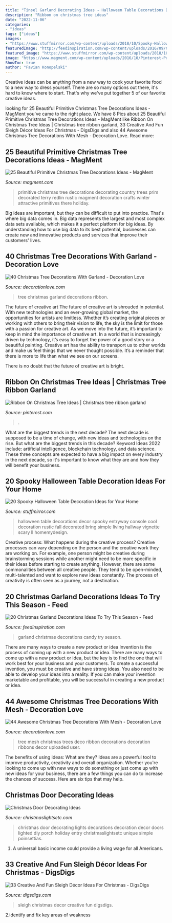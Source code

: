 ```yaml
---
title: "Tinsel Garland Decorating Ideas ~ Halloween Table Decorations Decor Spooky Entryway Console Cool Decoration Rustic Fall Decorated Bring Simple Living Hallway Vignette Scary Ll Homemydesign"
description: "Ribbon on christmas tree ideas"
date: "2022-11-06"
categories:
- "ideas"
tags: ["ideas"]
images:
- "https://www.stuffmirror.com/wp-content/uploads/2018/10/Spooky-Halloween-Table-Decorations14.jpg"
featuredImage: "http://feedinspiration.com/wp-content/uploads/2016/09/Candy-Christmas-Garland.jpg"
featured_image: "https://www.stuffmirror.com/wp-content/uploads/2018/10/Spooky-Halloween-Table-Decorations14.jpg"
image: "https://www.magment.com/wp-content/uploads/2016/10/Pinterest-Primitive-Christmas-Trees-2016.jpg"
ShowToc: true
author: "Favian Konopelski"
---
```



Creative ideas can be anything from a new way to cook your favorite food to a new way to dress yourself. There are so many options out there, it's hard to know where to start. That's why we've put together 5 of our favorite creative ideas.

	

		
looking for 25 Beautiful Primitive Christmas Tree Decorations Ideas - MagMent you've came to the right place. We have 8 Pics about 25 Beautiful Primitive Christmas Tree Decorations Ideas - MagMent like Ribbon On Christmas Tree Ideas | Christmas tree ribbon garland, 33 Creative And Fun Sleigh Décor Ideas For Christmas - DigsDigs and also 44 Awesome Christmas Tree Decorations With Mesh - Decoration Love. Read more:
		
    
## 25 Beautiful Primitive Christmas Tree Decorations Ideas - MagMent

<img loading=lazy src="https://www.magment.com/wp-content/uploads/2016/10/Pinterest-Primitive-Christmas-Trees-2016.jpg" onerror="this.onerror=null;this.src='https://tse2.mm.bing.net/th?id=OIP.uzbszIdkXCPIUc8J7xjl2gHaJ4&amp;pid=15.1';" alt="25 Beautiful Primitive Christmas Tree Decorations Ideas - MagMent">

_Source: magment.com_

>primitive christmas tree decorations decorating country trees prim decorated terry redlin rustic magment decoration crafts winter attractive primitives there holiday. 

	

Big ideas are important, but they can be difficult to put into practice. That's where big data comes in. Big data represents the largest and most complex data sets available, which makes it a perfect platform for big ideas. By understanding how to use big data to its best potential, businesses can create new and innovative products and services that improve their customers' lives.

    
## 40 Christmas Tree Decorations With Garland - Decoration Love

<img loading=lazy src="http://www.decorationlove.com/wp-content/uploads/2016/10/Ribbon-Garland-On-Christmas-Tree-Ideas.jpg" onerror="this.onerror=null;this.src='https://tse4.mm.bing.net/th?id=OIP.OpkkGEnwyEY3Kee_VeJVYAHaJ4&amp;pid=15.1';" alt="40 Christmas Tree Decorations With Garland - Decoration Love">

_Source: decorationlove.com_

>tree christmas garland decorations ribbon. 

	

The future of creative art
The future of creative art is shrouded in potential. With new technologies and an ever-growing global market, the opportunities for artists are limitless. Whether it’s creating original pieces or working with others to bring their vision to life, the sky is the limit for those with a passion for creative art.
As we move into the future, it’s important to keep in mind the importance of creative art. In a world that is increasingly driven by technology, it’s easy to forget the power of a good story or a beautiful painting. Creative art has the ability to transport us to other worlds and make us feel things that we never thought possible. It’s a reminder that there is more to life than what we see on our screens.

There is no doubt that the future of creative art is bright.

    
## Ribbon On Christmas Tree Ideas | Christmas Tree Ribbon Garland

<img loading=lazy src="https://i.pinimg.com/736x/04/07/c9/0407c999a3f0c2c57d7e82d84650cedb.jpg" onerror="this.onerror=null;this.src='https://tse4.mm.bing.net/th?id=OIP.doy7lW79sdaMeBBs_onX-wHaKt&amp;pid=15.1';" alt="Ribbon On Christmas Tree Ideas | Christmas tree ribbon garland">

_Source: pinterest.com_

>. 

	

What are the biggest trends in the next decade?
The next decade is supposed to be a time of change, with new ideas and technologies on the rise. But what are the biggest trends in this decade? Keyword Ideas 2022 include: artificial intelligence, blockchain technology, and data science. These three concepts are expected to have a big impact on every industry in the next decade, so it's important to know what they are and how they will benefit your business.

    
## 20 Spooky Halloween Table Decoration Ideas For Your Home

<img loading=lazy src="https://www.stuffmirror.com/wp-content/uploads/2018/10/Spooky-Halloween-Table-Decorations14.jpg" onerror="this.onerror=null;this.src='https://tse1.mm.bing.net/th?id=OIP.r0GEUrdluyVBlN1eR5mCnwHaLH&amp;pid=15.1';" alt="20 Spooky Halloween Table Decoration Ideas for Your Home">

_Source: stuffmirror.com_

>halloween table decorations decor spooky entryway console cool decoration rustic fall decorated bring simple living hallway vignette scary ll homemydesign. 

	

Creative process: What happens during the creative process?
Creative processes can vary depending on the person and the creative work they are working on. For example, one person might be creative during brainstorming sessions while another might need to be more specific in their ideas before starting to create anything. However, there are some commonalities between all creative people. They tend to be open-minded, multi-talented and want to explore new ideas constantly. The process of creativity is often seen as a journey, not a destination.

    
## 20 Christmas Garland Decorations Ideas To Try This Season - Feed

<img loading=lazy src="http://feedinspiration.com/wp-content/uploads/2016/09/Candy-Christmas-Garland.jpg" onerror="this.onerror=null;this.src='https://tse4.mm.bing.net/th?id=OIP.Lxg-30uW1GaCl2-ukHr7cwHaMY&amp;pid=15.1';" alt="20 Christmas Garland Decorations Ideas To Try This Season - Feed">

_Source: feedinspiration.com_

>garland christmas decorations candy try season. 

	

There are many ways to create a new product or idea
Invention is the process of coming up with a new product or idea. There are many ways to come up with a new product or idea, but the key is to find the one that will work best for your business and your customers. To create a successful invention, you must be creative and have strong ideas. You also need to be able to develop your ideas into a reality. If you can make your invention marketable and profitable, you will be successful in creating a new product or idea.

    
## 44 Awesome Christmas Tree Decorations With Mesh - Decoration Love

<img loading=lazy src="http://www.decorationlove.com/wp-content/uploads/2016/10/Christmas-Tree-with-Mesh-Ribbon-Design-1.jpg" onerror="this.onerror=null;this.src='https://tse4.mm.bing.net/th?id=OIP.NSedVJFP3W5C7leDRAEZNQHaMx&amp;pid=15.1';" alt="44 Awesome Christmas Tree Decorations With Mesh - Decoration Love">

_Source: decorationlove.com_

>tree mesh christmas trees deco ribbon decorations decoration ribbons decor uploaded user. 

	

The benefits of using ideas: What are they?
Ideas are a powerful tool to improve productivity, creativity and overall organization. Whether you're looking to come up with new ways to do something or just come up with new ideas for your business, there are a few things you can do to increase the chances of success. Here are six tips that may help.

    
## Christmas Door Decorating Ideas

<img loading=lazy src="https://www.christmaslightsetc.com/images/CategoryDetail/69383/christmas-door-decorating-ideas-9016.jpg" onerror="this.onerror=null;this.src='https://tse2.mm.bing.net/th?id=OIP.V87DWBsSlQ5FB35A2YvoXwHaHa&amp;pid=15.1';" alt="Christmas Door Decorating Ideas">

_Source: christmaslightsetc.com_

>christmas door decorating lights decorations decoration decor doors lighted diy porch holiday entry christmaslightsetc unique simple poinsettias. 

	

1. A universal basic income could provide a living wage for all Americans.

    
## 33 Creative And Fun Sleigh Décor Ideas For Christmas - DigsDigs

<img loading=lazy src="https://www.digsdigs.com/photos/fun-and-creative-sleigh-decor-ideas-for-christmas-3-554x831.jpg" onerror="this.onerror=null;this.src='https://tse3.mm.bing.net/th?id=OIP.bYsREBxZfGU5clRn9VGGPwHaLH&amp;pid=15.1';" alt="33 Creative And Fun Sleigh Décor Ideas For Christmas - DigsDigs">

_Source: digsdigs.com_

>sleigh christmas decor creative fun digsdigs. 

	

2.identify and fix key areas of weakness 


